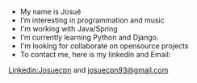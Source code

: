 - My name is Josué
- I’m interesting in programmation and music
- I'm working with Java/Spring
- I’m currently learning Python and Django.
- I'm looking for collaborate on opensource projects
- To contact me, here is my linkedin and Email: 

[Linkedin:Josuecpn](https://www.linkedin.com/in/josu%C3%A9-cordeiro-pinto-neto-097128122/) and josuecpn93@gmail.com
